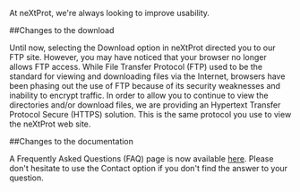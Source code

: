 At neXtProt, we're always looking to improve usability.

##Changes to the download

Until now, selecting the Download option in neXtProt directed you to our FTP site. However, you may have noticed that your browser no longer allows FTP access. While File Transfer Protocol (FTP) used to be the standard for viewing and downloading files via the Internet, browsers have been phasing out the use of FTP because of its security weaknesses and inability to encrypt traffic. In order to allow you to continue to view the directories and/or download files, we are providing an Hypertext Transfer Protocol Secure (HTTPS) solution. This is the same protocol you use to view the neXtProt web site.

##Changes to the documentation

A Frequently Asked Questions (FAQ) page is now available [here](../help/faq). Please don't hesitate to use the Contact option if you don't find the answer to your question.
